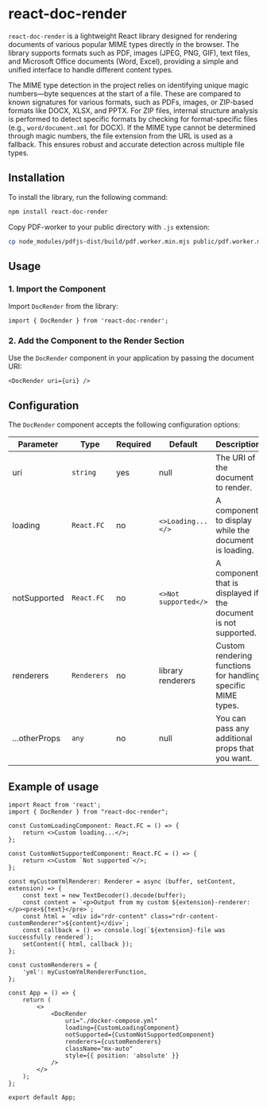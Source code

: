 # react-doc-render
`react-doc-render` is a lightweight React library designed for rendering documents of various popular MIME types directly in the browser. The library supports formats such as PDF, images (JPEG, PNG, GIF), text files, and Microsoft Office documents (Word, Excel), providing a simple and unified interface to handle different content types.

The MIME type detection in the project relies on identifying unique magic numbers—byte sequences at the start of a file. These are compared to known signatures for various formats, such as PDFs, images, or ZIP-based formats like DOCX, XLSX, and PPTX. For ZIP files, internal structure analysis is performed to detect specific formats by checking for format-specific files (e.g., `word/document.xml` for DOCX). If the MIME type cannot be determined through magic numbers, the file extension from the URL is used as a fallback. This ensures robust and accurate detection across multiple file types.

## Installation
To install the library, run the following command:
```bash
npm install react-doc-render
```
Copy PDF-worker to your public directory with `.js` extension:
```bash
cp node_modules/pdfjs-dist/build/pdf.worker.min.mjs public/pdf.worker.min.js
```

## Usage
### 1. Import the Component
Import `DocRender` from the library:
```tsx
import { DocRender } from 'react-doc-render';
```

### 2. Add the Component to the Render Section
Use the `DocRender` component in your application by passing the document URI:
```tsx
<DocRender uri={uri} />
```

## Configuration
The `DocRender` component accepts the following configuration options:

| Parameter      | Type                   | Required | Default              |  Description                                                   |
|----------------|------------------------|----------|----------------------|----------------------------------------------------------------|
| uri            | `string`               |   yes    |    null              | The URI of the document to render.                             |
| loading        | `React.FC`             |   no     | `<>Loading...</>`    | A component to display while the document is loading.          |
| notSupported   | `React.FC`             |   no     | `<>Not supported</>` | A component that is displayed if the document is not supported.|
| renderers      | `Renderers`            |   no     | library renderers    | Custom rendering functions for handling specific MIME types.   |
| ...otherProps  | `any`                  |   no     |    null              | You can pass any additional props that you want.               |

## Example of usage

```tsx
import React from 'react';
import { DocRender } from "react-doc-render";

const CustomLoadingComponent: React.FC = () => {
    return <>Custom loading...</>;
};

const CustomNotSupportedComponent: React.FC = () => {
    return <>Custom `Not supported`</>;
};

const myCustomYmlRenderer: Renderer = async (buffer, setContent, extension) => {
    const text = new TextDecoder().decode(buffer);
    const content = `<p>Output from my custom ${extension}-renderer:</p><pre>${text}</pre>`;
    const html = `<div id="rdr-content" class="rdr-content-customRenderer">${content}</div>`;
    const callback = () => console.log(`${extension}-file was successfully rendered`);
    setContent({ html, callback });
};

const customRenderers = {
    'yml': myCustomYmlRendererFunction,
};

const App = () => {
    return (
        <>
            <DocRender
                uri="./docker-compose.yml"
                loading={CustomLoadingComponent}
                notSupported={CustomNotSupportedComponent}
                renderers={customRenderers}
                className="mx-auto"
                style={{ position: 'absolute' }}
            />
        </>
    );
};

export default App;

```